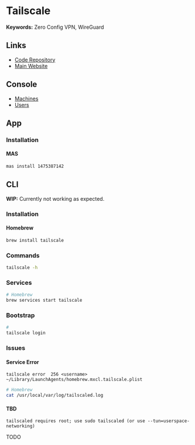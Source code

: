 # Tailscale

<!--
https://artifacthub.io/packages/helm/gabe565/headscale
-->

**Keywords:** Zero Config VPN, WireGuard

## Links

- [Code Repository](https://github.com/tailscale/tailscale)
- [Main Website](https://tailscale.com)

## Console

- [Machines](https://login.tailscale.com/admin/machines)
- [Users](https://login.tailscale.com/admin/users)

## App

### Installation

#### MAS

```sh
mas install 1475387142
```

## CLI

**WIP:** Currently not working as expected.

### Installation

#### Homebrew

```sh
brew install tailscale
```

<!-- #### APT

https://tailscale.com/download/linux/ubuntu-2204 -->

### Commands

```sh
tailscale -h
```

### Services

```sh
# Homebrew
brew services start tailscale
```

### Bootstrap

```sh
#
tailscale login
```

### Issues

#### Service Error

```log
tailscale error  256 <username> ~/Library/LaunchAgents/homebrew.mxcl.tailscale.plist
```

```sh
# Homebrew
cat /usr/local/var/log/tailscaled.log
```

#### TBD

```log
tailscaled requires root; use sudo tailscaled (or use --tun=userspace-networking)
```

TODO
